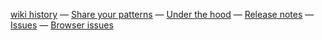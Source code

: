 [wiki history] — [Share your patterns] — [Under the hood] — [Release notes] — [Issues] — [Browser issues]

[wiki history]: https://github.com/d-bl/GroundForge/wiki/_history
[Share your patterns]: https://github.com/d-bl/GroundForge/issues/50
[Under the hood]: https://github.com/d-bl/GroundForge/#how-its-made--third-party-data-and-scripts
[Release notes]: https://github.com/d-bl/GroundForge/releases/
[Issues]: https://github.com/d-bl/GroundForge/issues?utf8=%E2%9C%93&q=is%3Aissue+is%3Aopen+-label%3A%22Browser+support%22+-label%3A%22nice+to+have%22+
[Browser issues]: https://github.com/d-bl/GroundForge/issues?q=is%3Aissue+is%3Aopen+label%3A%22Browser+support%22